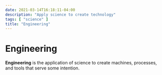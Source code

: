 ```yaml
---
date: 2021-03-14T16:18:11-04:00
description: "Apply science to create technology"
tags: [ "science" ]
title: "Engineering"
---
```


<!-- TODO: https://www.sciencebuddies.org/science-fair-projects/engineering-design-process/engineering-design-process-steps -->

# Engineering

**Engineering** is the application of science to create machines, processes, and tools that serve some intention.

<!--
## The Engineering Process

The **engineering process** consists of four stages: **Brainstorm**, **research**, **prototype**, and **build**. This process is iterative and the steps within one stage are may be completed in parallel with steps from another stage. Generally, however, the majority of effort is focused on one stage at a time.

```mermaid
graph TD
  Brainstorm - ->
	Research - ->
	Prototype - ->
	Build - ->
	Deploy -.-> |Refine| Brainstorm
	Build -.-> |Refine| Brainstorm
	Prototype -.-> |Refine| Brainstorm
	Research -.-> |Refine| Brainstorm
```

Generally speaking, each stage is more expensive and risky than its predecessors. <!-- TODO: Pull in KSU talk content - ->

### 🧠 Brainstorm

The **brainstorm** stage establishes the opportunity and preliminary scope for the product. The **opportunity** is the problem to be solved, the **scope** is what the product should and shouldn't do, and the **product** what is produced at the end of the engineering process to solve the problem. Brainstorming may start with a well defined problem, the simple desire to just make _something_, or anywhere in between. As issues and unexpected challenges arise in subsequent stages, the surest way to resolve them is to return to the brainstorming stage with the narrower opportunity and newly identified constraints.

1. Scenes - Where is the problem? Who experiences it? Why?
2. Problems - What could go wrong? What's difficult about it?
3. Solutions - How can the build prevent things from going wrong?

The result of the brainstorm stage is a general vision of what problem is being solved and a set of ideas that can be validated (i.e. a list of "things to try").

### 📚 Research

The **research** stage is where scope is defined. **Scope** is the refined set of requirements and constraints for the build. **Requirements** are what the build _must_ or _should_ do, and **constraints** are what the build _must not_ or _should not_ do.

1. What must/should the product do?
2. What must/should the parts/components of the product be?
3. What must/should the limitations of the product be?

As requirements and constraints are identified, conduct research by learning how others have solved similar requirements or dealt with similar constraints:

* On search engines
* In patents
* From colleagues

Result: Specifications = Requirements + Constraints + Experimental Results

#### 📝 Requirements

When listing requirements, it can help to sort them into "essential" and "non essential" groups. Within each group, each requirement can be ranked to help focus on problem solving and later changes to the scope. Requirements only state what the build must or should do; they do not state _how_ it must be done. This is important because it leaves the final solution open to creative problem solving and optimization.

Once requirements are reasonably well defined, it's time to think about how each requirement can be met. For any given requirement, it's best to think of and research multiple solutions. Even solutions that seem non-viable now may prove insightful, or even essential, later on. Conversely, solutions that seem viable now may prove impractical with research; and it's much faster, easier, and cheaper to invalidate a solution with research than it is in a prototype, build, or deployment.

<!-- Todo: Requirements process diagram - ->

#### ⧩ Constraints

Constraints may be properties of the process or materials used, such as size, conductivity, or elasticity; or they may be limitations intentionally imposed on the build such as time, budget, or design (e.g. branding). Constraints often seed creativity. In a world of unlimited possibilities, _time_ can be one of the most useful constraints to apply. Time constraints, even when artificial, can force decisions to be made and foster creative solutions.

#### 🧪 Experimentation

Some questions can't be answered by looking up information. These questions tend to be highly contextual to the product you're building and require experimentation to find answers.

1. Define the question and variables. **Independent variables** do not depend on other variables, whereas **dependent variables** will change when other variables change (for example, the height of a platform can be set independently but the time it takes an object to fall from that platform will _depend_ on the platform height). A well-designed experiment will keep all variables the same, except for a single independent variable.
2. Setup the experiment. Use the same materials you plan to use in the final product.
3. Run the experiment. Measure the outcome. Outcomes can be quantitative or qualitative. Quantitative outcomes are measurable by a discrete number (e.g. the amount of time it takes an object to fall from a platform). Qualitative outcomes are subjective or opinion based (e.g. which color is best?).

### Prototype

The **prototype** stage is a series of quick experiments designed to validate assumptions. A good prototype is cheap to build, easy to adjust one variable at a time, and as similar to the final product as possible.

#### Troubleshooting

When the prototype doesn't work or come together as expected, it's necessary to troubleshoot what went wrong. The steps to troubleshooting are:

1. Observe where the failure occurred. Sometimes this can be obvious, other times elements of the product need to be broken down into smaller and smaller parts.
2. Make a hypothesis about how to fix the failure.
3. Test the hypothesis.

This process is repeated until the issue is successfully resolved.

-->
